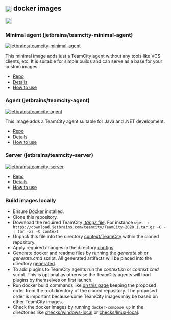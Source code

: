 ## [<img src="https://cdn.worldvectorlogo.com/logos/teamcity.svg" height="20" align="center"/>](https://www.jetbrains.com/teamcity/) docker images

[<img src="http://jb.gg/badges/official.svg" height="20"/>](https://confluence.jetbrains.com/display/ALL/JetBrains+on+GitHub)

### Minimal agent (jetbrains/teamcity-minimal-agent)

[![jetbrains/teamcity-minimal-agent](https://img.shields.io/docker/pulls/jetbrains/teamcity-minimal-agent.svg)](https://hub.docker.com/r/jetbrains/teamcity-minimal-agent/)

This minimal image adds just a TeamCity agent without any tools like VCS clients, etc. It is suitable for simple builds and can serve as a base for your custom images.

- [Repo](https://hub.docker.com/r/jetbrains/teamcity-minimal-agent)
- [Details](context/generated/teamcity-minimal-agent.md)
- [How to use](dockerhub/teamcity-minimal-agent/README.md)

### Agent (jetbrains/teamcity-agent)

[![jetbrains/teamcity-agent](https://img.shields.io/docker/pulls/jetbrains/teamcity-agent.svg)](https://hub.docker.com/r/jetbrains/teamcity-agent/) 

This image adds a TeamCity agent suitable for Java and .NET development.

- [Repo](https://hub.docker.com/r/jetbrains/teamcity-agent)
- [Details](context/generated/teamcity-agent.md)
- [How to use](dockerhub/teamcity-agent/README.md)

### Server (jetbrains/teamcity-server)

[![jetbrains/teamcity-server](https://img.shields.io/docker/pulls/jetbrains/teamcity-server.svg)](https://hub.docker.com/r/jetbrains/teamcity-server/)

- [Repo](https://hub.docker.com/r/jetbrains/teamcity-server)
- [Details](context/generated/teamcity-server.md)
- [How to use](dockerhub/teamcity-server/README.md)

### Build images locally

- Ensure [Docker](https://www.docker.com/get-started) installed.
- Clone this repository.
- Download the required TeamCity [_.tar.gz_ file](https://www.jetbrains.com/teamcity/download/#section=section-get). For instance ```wget -c https://download.jetbrains.com/teamcity/TeamCity-2020.1.tar.gz -O - | tar -xz -C context```
- Unpack this file into the directory [context/TeamCity](context/TeamCity) within the cloned repository.
- Apply required changes in the directory [configs](configs).
- Generate docker and readme files by running the _generate.sh_ or _generate.cmd_ script. All generated artifacts will be placed into the directory [generated](generated).
- To add plugins to TeamCity agents run the _context.sh_ or _context.cmd_ script. This is optional as otherwise the TeamCity agents will load plugins by themselves on first launch.
- Run docker build commands like [on this page](generated/teamcity-agent.md) keeping the proposed order from the root directory of the cloned repository. The proposed order is important because some TeamCity images may be based on other TeamCity images.
- Check the docker images by running ```docker-compose up``` in the directories like [checks/windows-local](checks/windows-local) or [checks/linux-local](checks/linux-local).